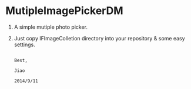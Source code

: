 MutipleImagePickerDM
====================

1. A simple mutiple photo picker.
2. Just copy IFImageColletion directory into your repository & some easy settings.

                                                                             Best,
                                                                             Jiao
                                                                             2014/9/11

